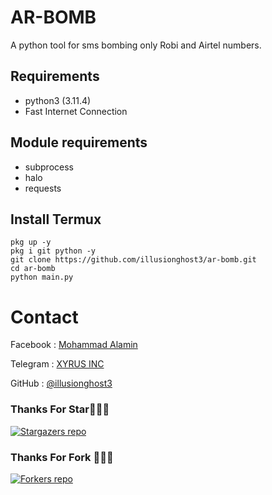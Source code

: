 # AR-BOMB
A python tool for sms bombing only Robi and Airtel numbers.
## Requirements
- python3 (3.11.4)
- Fast Internet Connection 
## Module requirements 
- subprocess
- halo
- requests
## Install Termux
````
pkg up -y
pkg i git python -y
git clone https://github.com/illusionghost3/ar-bomb.git
cd ar-bomb
python main.py
````
# Contact
Facebook : [Mohammad Alamin](https://www.facebook.com/Illusionghost?mibextid=ZbWKwL)

Telegram : [XYRUS INC](https://t.me/xyrusinc)

GitHub : [@illusionghost3](https://github.com/illusionghost3)

### Thanks For Star🙏👨‍💻
[![Stargazers repo](https://reporoster.com/stars/illusionghost3/ar-bomb)](https://github.com/illusionghost3/ar-bomb/)

### Thanks For Fork 🙏👨‍💻

[![Forkers repo](https://reporoster.com/forks/illusionghost3/ar-bomb)](https://github.com/illusionghost3/ar-bomb/network/members)
